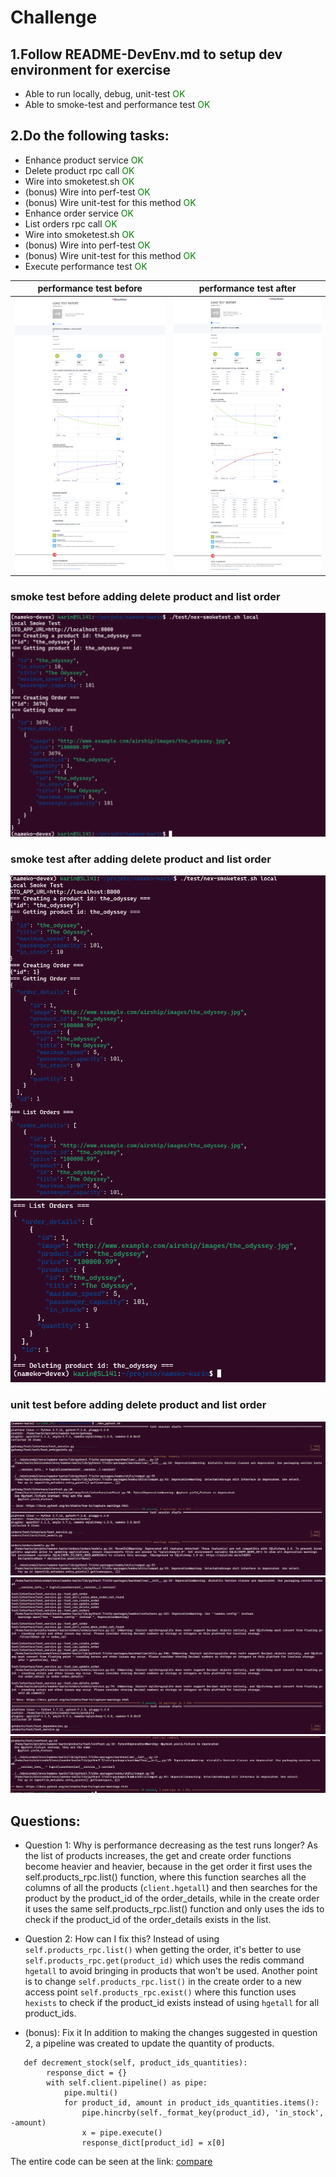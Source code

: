 # Challenge

## 1.Follow README-DevEnv.md to setup dev environment for exercise
* Able to run locally, debug, unit-test <span style="color:green">OK</span>
* Able to smoke-test and performance test <span style="color:green">OK</span>
## 2.Do the following tasks:
* Enhance product service <span style="color:green">OK</span>
* Delete product rpc call <span style="color:green">OK</span>
* Wire into smoketest.sh <span style="color:green">OK</span>
* (bonus) Wire into perf-test <span style="color:green">OK</span>
* (bonus) Wire unit-test for this method <span style="color:green">OK</span>
* Enhance order service <span style="color:green">OK</span>
* List orders rpc call <span style="color:green">OK</span>
* Wire into smoketest.sh <span style="color:green">OK</span>
* (bonus) Wire into perf-test <span style="color:green">OK</span>
* (bonus) Wire unit-test for this method <span style="color:green">OK</span>
* Execute performance test <span style="color:green">OK</span>



 performance test before            |  performance test after
:-------------------------:|:-------------------------:
![performance test before the enhancing](challenge-assets/perf-test-all1.png)  |  ![performance test after the enhancing](challenge-assets/perf-test-all2.png)

### smoke test before adding delete product and list order
![smoke test before adding delete product and list order](challenge-assets/smoke-test1.png)
### smoke test after adding delete product and list order
![smoke test after adding delete product and list order](challenge-assets/smoke-test2.png)
![smoke test after adding delete product and list order](challenge-assets/smoke-test3.png)

### unit test before adding delete product and list order
![unit test after adding delete product and list order](challenge-assets/unit-test1.png)
![unit test after adding delete product and list order](challenge-assets/unit-test2.png)
![unit test after adding delete product and list order](challenge-assets/unit-test3.png)

## Questions:
* Question 1: Why is performance decreasing as the test runs longer?
As the list of products increases, the get and create order functions become heavier and heavier, because in the get order it first uses the self.products_rpc.list() function, where this function searches all the columns of all the products (`client.hgetall`) and then searches for the product by the product_id of the order_details, while in the create order it uses the same self.products_rpc.list() function and only uses the ids to check if the product_id of the order_details exists in the list.

* Question 2: How can I fix this?
Instead of using `self.products_rpc.list()` when getting the order, it's better to use `self.products_rpc.get(product_id)` which uses the redis command `hgetall` to avoid bringing in products that won't be used. Another point is to change `self.products_rpc.list()` in the create order to a new access point `self.products_rpc.exist()` where this function uses `hexists` to check if the product_id exists instead of using `hgetall` for all product_ids.

* (bonus): Fix it
In addition to making the changes suggested in question 2, a pipeline was created to update the quantity of products.
```
   def decrement_stock(self, product_ids_quantities):
        response_dict = {}
        with self.client.pipeline() as pipe: 
            pipe.multi()
            for product_id, amount in product_ids_quantities.items():
                pipe.hincrby(self._format_key(product_id), 'in_stock', -amount)
                x = pipe.execute()
                response_dict[product_id] = x[0]
```
The entire code can be seen at the link: [compare](https://github.com/karindoy/nameko-karin/compare/00381c066045d8ba8418d4b4b28a2ca87321f826...4237f569c663fe8d7a91b87e8385699831df659a)
